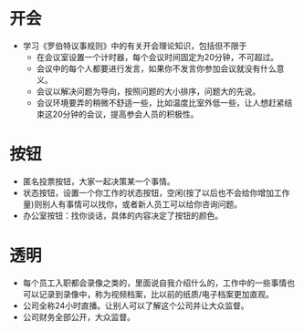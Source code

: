 # 开会

* 学习《罗伯特议事规则》中的有关开会理论知识，包括但不限于
  * 在会议室设置一个计时器，每个会议时间固定为20分钟，不可超过。
  * 会议中的每个人都要进行发言，如果你不发言你参加会议就没有什么意义。
  * 会议以解决问题为导向，按照问题的大小排序，问题大的先说。
  * 会议环境要弄的稍微不舒适一些，比如温度比室外低一些，让人想赶紧结束这20分钟的会议，提高参会人员的积极性。

# 按钮

* 匿名投票按钮，大家一起决策某一个事情。
* 状态按钮，设置一个你工作的状态按钮，空闲(按了以后也不会给你增加工作量)则别人有事情可以找你，或者新人员工可以给你咨询问题。
* 办公室按钮：找你谈话，具体的内容决定了按钮的颜色。

# 透明

* 每个员工入职都会录像之类的，里面说自我介绍什么的，工作中的一些事情也可以记录到录像中，称为视频档案，比以前的纸质/电子档案更加直观。
* 公司全称24小时直播。让别人可以了解这个公司并让大众监督。
* 公司财务全部公开，大众监督。